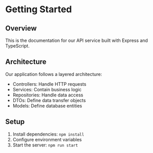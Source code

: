 # Getting Started

## Overview

This is the documentation for our API service built with Express and TypeScript.

## Architecture

Our application follows a layered architecture:

- Controllers: Handle HTTP requests
- Services: Contain business logic
- Repositories: Handle data access
- DTOs: Define data transfer objects
- Models: Define database entities

## Setup

1. Install dependencies: `npm install`
2. Configure environment variables
3. Start the server: `npm run start`
